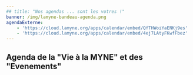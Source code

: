```yaml
---
## title: "Nos agendas ... sont les votres !"
banner: /img/lamyne-bandeau-agenda.png
agendaExterne:
    - 'https://cloud.lamyne.org/apps/calendar/embed/QfTHWoiYaENKj9es'
    - 'https://cloud.lamyne.org/apps/calendar/embed/4ej7LAtyFKwfFbez'
---
```


## Agenda de la "Vie à la MYNE" et des "Evenements"
